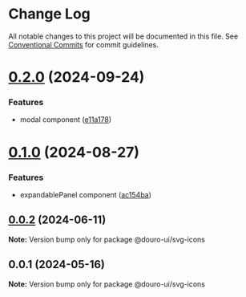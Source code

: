 # Change Log

All notable changes to this project will be documented in this file.
See [Conventional Commits](https://conventionalcommits.org) for commit guidelines.

# [0.2.0](https://github.com/Douro-ui/design-system/compare/@douro-ui/svg-icons@0.1.0...@douro-ui/svg-icons@0.2.0) (2024-09-24)

### Features

- modal component ([e11a178](https://github.com/Douro-ui/design-system/commit/e11a17860186f88703f6a4f098ac295589324db1))

# [0.1.0](https://github.com/Douro-ui/design-system/compare/@douro-ui/svg-icons@0.0.2...@douro-ui/svg-icons@0.1.0) (2024-08-27)

### Features

- expandablePanel component ([ac154ba](https://github.com/Douro-ui/design-system/commit/ac154ba81b583264fbfce612e4a98f77cdff0711))

## [0.0.2](https://github.com/Douro-ui/design-system/compare/@douro-ui/svg-icons@0.0.1...@douro-ui/svg-icons@0.0.2) (2024-06-11)

**Note:** Version bump only for package @douro-ui/svg-icons

## 0.0.1 (2024-05-16)

**Note:** Version bump only for package @douro-ui/svg-icons
